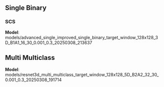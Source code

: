 ## Single Binary
### SCS
**Model**:
models/advanced_single_improved_single_binary_target_window_128x128_3D_B1A1_16_30_0.001_0.3_20250308_213637

## Multi Multiclass
**Model**:
models/resnet3d_multi_multiclass_target_window_128x128_5D_B2A2_32_30_0.001_0.3_20250308_191714